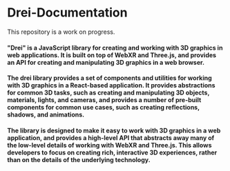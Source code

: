 # Drei-Documentation
This repository is a work on progress.

#### "Drei" is a JavaScript library for creating and working with 3D graphics in web applications. It is built on top of WebXR and Three.js, and provides an API for creating and manipulating 3D graphics in a web browser.

#### The drei library provides a set of components and utilities for working with 3D graphics in a React-based application. It provides abstractions for common 3D tasks, such as creating and manipulating 3D objects, materials, lights, and cameras, and provides a number of pre-built components for common use cases, such as creating reflections, shadows, and animations.

#### The library is designed to make it easy to work with 3D graphics in a web application, and provides a high-level API that abstracts away many of the low-level details of working with WebXR and Three.js. This allows developers to focus on creating rich, interactive 3D experiences, rather than on the details of the underlying technology.
